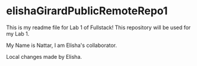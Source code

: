 # elishaGirardPublicRemoteRepo1

This is my readme file for Lab 1 of Fullstack! This repository will be used for my Lab 1.

My Name is Nattar, I am Elisha's collaborator.

Local changes made by Elisha.
